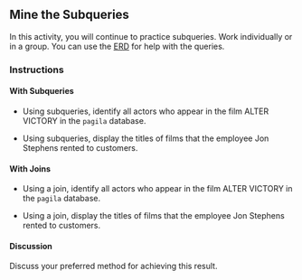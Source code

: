 ## Mine the Subqueries

In this activity, you will continue to practice subqueries. Work individually or in a group. You can use the [ERD](http://www.postgresqltutorial.com/postgresql-sample-database/) for help with the queries.

### Instructions

#### With Subqueries
* Using subqueries, identify all actors who appear in the film ALTER VICTORY in the `pagila` database.

* Using subqueries, display the titles of films that the employee Jon Stephens rented to customers.

#### With Joins
* Using a join, identify all actors who appear in the film ALTER VICTORY in the `pagila` database.

* Using a join, display the titles of films that the employee Jon Stephens rented to customers.

#### Discussion
Discuss your preferred method for achieving this result.
